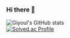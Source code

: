 ### Hi there 👋
![Giyoul's GitHub stats](https://github-readme-stats.vercel.app/api?username=Giyoul&show_icons=true&theme=radical)    
[![Solved.ac Profile](http://mazassumnida.wtf/api/generate_badge?boj=cla1209)](https://solved.ac/cla1209)
